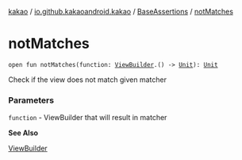 [kakao](../../index.md) / [io.github.kakaoandroid.kakao](../index.md) / [BaseAssertions](index.md) / [notMatches](./not-matches.md)

# notMatches

`open fun notMatches(function: `[`ViewBuilder`](../-view-builder/index.md)`.() -> `[`Unit`](https://kotlinlang.org/api/latest/jvm/stdlib/kotlin/-unit/index.html)`): `[`Unit`](https://kotlinlang.org/api/latest/jvm/stdlib/kotlin/-unit/index.html)

Check if the view does not match given matcher

### Parameters

`function` - ViewBuilder that will result in matcher

**See Also**

[ViewBuilder](../-view-builder/index.md)

